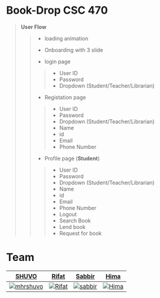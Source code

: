 # Book-Drop CSC 470


>**User Flow** 
>> - loading animation
>> - Onboarding with 3 slide
>>
>> - login page
> >> - User ID
> >> - Password
> >> - Dropdown (Student/Teacher/Librarian) 
>>
>>  - Registation page
> >> - User ID
> >> - Password
> >> - Dropdown (Student/Teacher/Librarian)
> >> - Name
> >> - id
> >> - Email
> >> - Phone Number
> >
>>  - Profile page (**Student**)
> >> - User ID
> >> - Password
> >> - Dropdown (Student/Teacher/Librarian)
> >> - Name
> >> - id
> >> - Email
> >> - Phone Number
> >> - Logout 
> >> - Search Book
> >> - Lend book
> >> - Request for book


# Team

| <a href="https://github.com/mhrshuvo" target="_blank">**SHUVO**</a> | <a href="https://github.com/RifatdaM" target="_blank">**Rifat**</a> | <a href="https://github.com/sabbir103050" target="_blank">**Sabbir**</a> | <a href="https://github.com/hima18103366" target="_blank">**Hima**</a> | 
| :--: |:--:| :--:|:--:|
| [![mhrshuvo](https://avatars.githubusercontent.com/u/57192512?s=100&v=4)](https://github.com/mhrshuvo)    | [![Rifat](https://avatars.githubusercontent.com/u/39544817?s=100&v=4)](https://github.com/Rifatdam) | [![sabbir](https://avatars.githubusercontent.com/u/78310405?s=100&v=4)](https://github.com/sabbir103050) | [![Hima](https://avatars.githubusercontent.com/u/78339160?s=100&v=4)](https://github.com/hima18103366) | 
